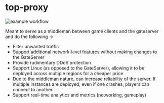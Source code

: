 # top-proxy

![example workflow](https://github.com/Perseus/top-proxy/actions/workflows/rust.yml/badge.svg)

Meant to serve as a middleman between game clients and the gateserver and do the following ->

* Filter unwanted traffic
* Support additional network-level features without making changes to the GateServer
* Provide rudimentary DDoS protection
* Support Linux (as opposed to the GateServer), allowing it to be deployed across multiple regions for a cheaper price
* Due to the middleman nature, can increase reliability of the server. If multiple instances are deployed, even if one crashes, players can connect to another.
* Support real-time analytics and metrics (networking, gameplay)